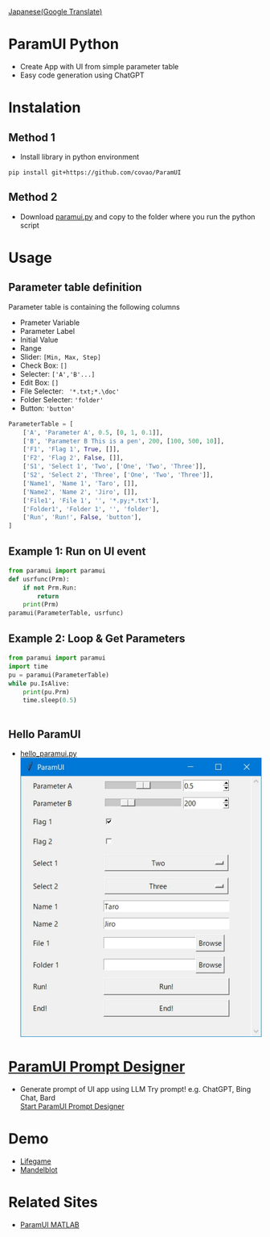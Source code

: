 [Japanese(Google Translate)](https://github-com.translate.goog/covao/ParamUI?_x_tr_sl=en&_x_tr_tl=ja&_x_tr_hl=ja&_x_tr_pto=wapp)

# ParamUI Python  
- Create App with UI from simple parameter table
- Easy code generation using ChatGPT

# Instalation
## Method 1
- Install library in python environment
~~~
pip install git+https://github.com/covao/ParamUI

~~~
## Method 2
- Download [paramui.py](./paramui/paramui.py) and copy to the folder where you run the python script 

# Usage
## Parameter table definition
Parameter table is containing the following columns  
- Prameter Variable
- Parameter Label
- Initial Value
- Range 
 - Slider: <code>[Min, Max, Step]</code>
 - Check Box: <code>[]</code>
 - Selecter: <code>['A','B'...]</code>
 - Edit Box: <code>[]</code>
 - File Selecter: <code> '\*.txt;*.\doc' </code>
 - Folder Selecter: <code>'folder'</code>
 - Button: <code>'button'</code>

~~~ python
ParameterTable = [
    ['A', 'Parameter A', 0.5, [0, 1, 0.1]],
    ['B', 'Parameter B This is a pen', 200, [100, 500, 10]],
    ['F1', 'Flag 1', True, []],
    ['F2', 'Flag 2', False, []],
    ['S1', 'Select 1', 'Two', ['One', 'Two', 'Three']],
    ['S2', 'Select 2', 'Three', ['One', 'Two', 'Three']],
    ['Name1', 'Name 1', 'Taro', []],
    ['Name2', 'Name 2', 'Jiro', []],
    ['File1', 'File 1', '', '*.py;*.txt'],
    ['Folder1', 'Folder 1', '', 'folder'],
    ['Run', 'Run!', False, 'button'],
]

~~~
## Example 1: Run on UI event
~~~ python
from paramui import paramui
def usrfunc(Prm):
    if not Prm.Run:
        return
    print(Prm)
paramui(ParameterTable, usrfunc)

~~~
## Example 2: Loop & Get Parameters
~~~ python
from paramui import paramui
import time
pu = paramui(ParameterTable)
while pu.IsAlive:
    print(pu.Prm)
    time.sleep(0.5)
    
~~~

## Hello ParamUI
- [hello_paramui.py](./example/hello_paramui.py)  
![Hello ParamUI](./img/hello_paramui.jpg)

# [ParamUI Prompt Designer](https://covao.github.io/ParamUI/html/paramui_prompt_designer.html)
- Generate prompt of UI app using LLM
Try prompt! e.g. ChatGPT, Bing Chat, Bard  
[Start ParamUI Prompt Designer](https://covao.github.io/ParamUI/html/paramui_prompt_designer.html)

# Demo
- [Lifegame](./example/lifegame_paramui.py)
- [Mandelblot](./example/mandelbrot_paramui.py)

# Related Sites
- [ParamUI MATLAB](https://github.com/covao/ParamUI_MATLAB)

